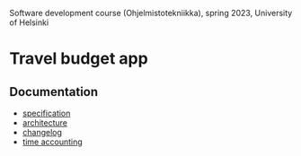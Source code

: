 Software development course (Ohjelmistotekniikka), spring 2023, University of Helsinki

# Travel budget app
## Documentation
- [specification](travel-budget-app/documentation/specification.md)
- [architecture](travel-budget-app/architecture/specification.md)
- [changelog](travel-budget-app/documentation/changelog.md)
- [time accounting](travel-budget-app/documentation/time-accounting.md)